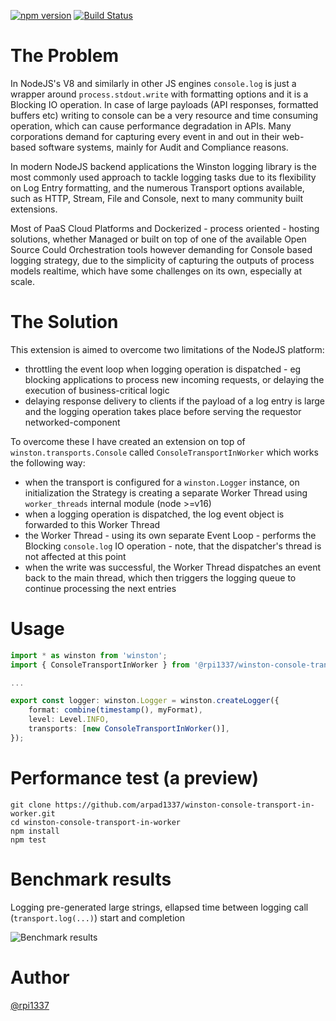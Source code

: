[![npm version](https://badge.fury.io/js/@rpi1337%2Fwinston-console-transport-in-worker.svg)](https://badge.fury.io/js/@rpi1337%2Fwinston-console-transport-in-worker) 
[![Build Status](https://app.travis-ci.com/arpad1337/winston-console-transport-in-worker.svg?branch=master)](https://app.travis-ci.com/arpad1337/winston-console-transport-in-worker)

# The Problem

In NodeJS's V8 and similarly in other JS engines `console.log` is just a wrapper around `process.stdout.write` with formatting options and it is a Blocking IO operation. In case of large payloads (API responses, formatted buffers etc) writing to console can be a very resource and time consuming operation, which can cause performance degradation in APIs. Many corporations demand for capturing every event in and out in their web-based software systems, mainly for Audit and Compliance reasons.

In modern NodeJS backend applications the Winston logging library is the most commonly used approach to tackle logging tasks due to its flexibility on Log Entry formatting, and the numerous Transport options available, such as HTTP, Stream, File and Console, next to many community built extensions.

Most of PaaS Cloud Platforms and Dockerized - process oriented - hosting solutions, whether Managed or built on top of one of the available Open Source Could Orchestration tools however demanding for Console based logging strategy, due to the simplicity of capturing the outputs of process models realtime, which have some challenges on its own, especially at scale.

# The Solution

This extension is aimed to overcome two limitations of the NodeJS platform:
- throttling the event loop when logging operation is dispatched - eg blocking applications to process new incoming requests, or delaying the execution of business-critical logic
- delaying response delivery to clients if the payload of a log entry is large and the logging operation takes place before serving the requestor networked-component

To overcome these I have created an extension on top of `winston.transports.Console` called `ConsoleTransportInWorker` which works the following way:
- when the transport is configured for a `winston.Logger` instance, on initialization the Strategy is creating a separate Worker Thread using `worker_threads` internal module (node >=v16)
- when a logging operation is dispatched, the log event object is forwarded to this Worker Thread
- the Worker Thread  - using its own separate Event Loop - performs the Blocking `console.log` IO operation - note, that the dispatcher's thread is not affected at this point
- when the write was successful, the Worker Thread dispatches an event back to the main thread, which then triggers the logging queue to continue processing the next entries

# Usage

```typescript
import * as winston from 'winston';
import { ConsoleTransportInWorker } from '@rpi1337/winston-console-transport-in-worker';

...

export const logger: winston.Logger = winston.createLogger({
    format: combine(timestamp(), myFormat),
    level: Level.INFO,
    transports: [new ConsoleTransportInWorker()],
});
```

# Performance test (a preview)

```
git clone https://github.com/arpad1337/winston-console-transport-in-worker.git
cd winston-console-transport-in-worker
npm install
npm test
```


# Benchmark results

Logging pre-generated large strings, ellapsed time between logging call (`transport.log(...)`) start and completion

![Benchmark results](https://www.arpi.im/public/benchmark_3.png)

# Author

[@rpi1337](https://twitter.com/rpi1337)
